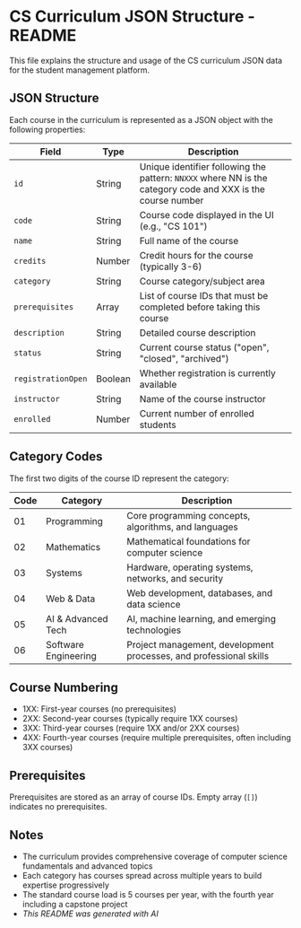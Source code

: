 # CS Curriculum JSON Structure - README

This file explains the structure and usage of the CS curriculum JSON data for the student management platform.

## JSON Structure

Each course in the curriculum is represented as a JSON object with the following properties:

| Field | Type | Description |
|-------|------|-------------|
| `id` | String | Unique identifier following the pattern: `NNXXX` where NN is the category code and XXX is the course number |
| `code` | String | Course code displayed in the UI (e.g., "CS 101") |
| `name` | String | Full name of the course |
| `credits` | Number | Credit hours for the course (typically 3-6) |
| `category` | String | Course category/subject area |
| `prerequisites` | Array | List of course IDs that must be completed before taking this course |
| `description` | String | Detailed course description |
| `status` | String | Current course status ("open", "closed", "archived") |
| `registrationOpen` | Boolean | Whether registration is currently available |
| `instructor` | String | Name of the course instructor |
| `enrolled` | Number | Current number of enrolled students |

## Category Codes

The first two digits of the course ID represent the category:

| Code | Category | Description |
|------|----------|-------------|
| 01 | Programming | Core programming concepts, algorithms, and languages |
| 02 | Mathematics | Mathematical foundations for computer science |
| 03 | Systems | Hardware, operating systems, networks, and security |
| 04 | Web & Data | Web development, databases, and data science |
| 05 | AI & Advanced Tech | AI, machine learning, and emerging technologies |
| 06 | Software Engineering | Project management, development processes, and professional skills |

## Course Numbering

- 1XX: First-year courses (no prerequisites)
- 2XX: Second-year courses (typically require 1XX courses)
- 3XX: Third-year courses (require 1XX and/or 2XX courses)
- 4XX: Fourth-year courses (require multiple prerequisites, often including 3XX courses)

## Prerequisites

Prerequisites are stored as an array of course IDs. Empty array (`[]`) indicates no prerequisites.

## Notes

- The curriculum provides comprehensive coverage of computer science fundamentals and advanced topics
- Each category has courses spread across multiple years to build expertise progressively
- The standard course load is 5 courses per year, with the fourth year including a capstone project
- *This README was generated with AI*